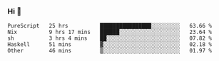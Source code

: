 ### Hi 👋

<!--START_SECTION:waka-->

```text
PureScript   25 hrs          ████████████████░░░░░░░░░   63.66 %
Nix          9 hrs 17 mins   ██████░░░░░░░░░░░░░░░░░░░   23.64 %
sh           3 hrs 4 mins    ██░░░░░░░░░░░░░░░░░░░░░░░   07.82 %
Haskell      51 mins         ▓░░░░░░░░░░░░░░░░░░░░░░░░   02.18 %
Other        46 mins         ▒░░░░░░░░░░░░░░░░░░░░░░░░   01.97 %
```

<!--END_SECTION:waka-->
